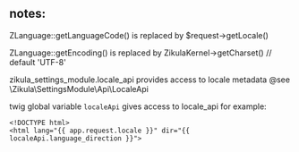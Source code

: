 notes:
------

ZLanguage::getLanguageCode() is replaced by $request->getLocale()

ZLanguage::getEncoding() is replaced by ZikulaKernel->getCharset() // default 'UTF-8'

zikula_settings_module.locale_api provides access to locale metadata
@see \Zikula\SettingsModule\Api\LocaleApi

twig global variable `localeApi` gives access to locale_api for example:

    <!DOCTYPE html>
    <html lang="{{ app.request.locale }}" dir="{{ localeApi.language_direction }}">
